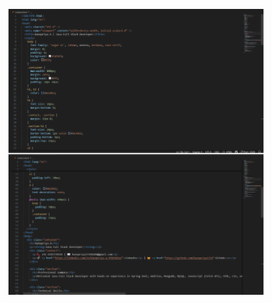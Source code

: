 ![image alt](https://github.com/banupriya1719/BANUPRIYA-RESUME/blob/main/Screenshot%202025-05-11%20000439.png?raw=true)
![image alt](https://github.com/banupriya1719/BANUPRIYA-RESUME/blob/main/Screenshot%202025-05-11%20000452.png?raw=true)
